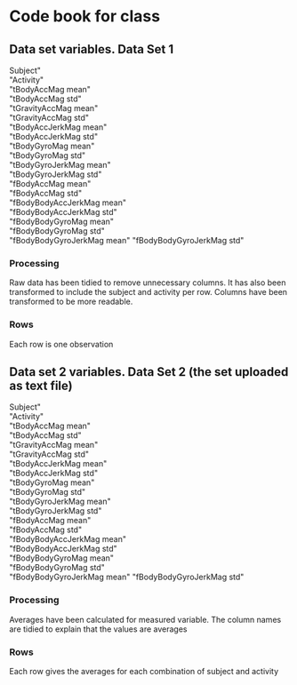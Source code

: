# Code book for class

## Data set variables. Data Set 1
Subject"                     
"Activity"                    
"tBodyAccMag mean"          
"tBodyAccMag std"          
"tGravityAccMag mean"       
"tGravityAccMag std"        
"tBodyAccJerkMag mean"      
"tBodyAccJerkMag std"      
"tBodyGyroMag mean"         
"tBodyGyroMag std"          
"tBodyGyroJerkMag mean"     
"tBodyGyroJerkMag std"     
"fBodyAccMag mean"          
"fBodyAccMag std"           
"fBodyBodyAccJerkMag mean"  
"fBodyBodyAccJerkMag std"  
"fBodyBodyGyroMag mean"     
"fBodyBodyGyroMag std"      
"fBodyBodyGyroJerkMag mean" 
"fBodyBodyGyroJerkMag std"

### Processing
Raw data has been tidied to remove unnecessary columns.  It has also been transformed to include the subject and activity per row.  Columns have been transformed to be more readable.

### Rows
Each row is one observation


## Data set 2 variables. Data Set 2 (the set uploaded as text file)
Subject"                     
"Activity"                    
"tBodyAccMag mean"          
"tBodyAccMag std"          
"tGravityAccMag mean"       
"tGravityAccMag std"        
"tBodyAccJerkMag mean"      
"tBodyAccJerkMag std"      
"tBodyGyroMag mean"         
"tBodyGyroMag std"          
"tBodyGyroJerkMag mean"     
"tBodyGyroJerkMag std"     
"fBodyAccMag mean"          
"fBodyAccMag std"           
"fBodyBodyAccJerkMag mean"  
"fBodyBodyAccJerkMag std"  
"fBodyBodyGyroMag mean"     
"fBodyBodyGyroMag std"      
"fBodyBodyGyroJerkMag mean" 
"fBodyBodyGyroJerkMag std"

### Processing
Averages have been calculated for measured variable.  The column names are tidied to explain that the values are averages

### Rows
Each row gives the averages for each combination of subject and activity
